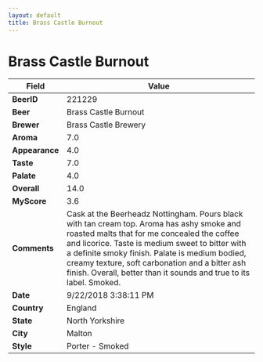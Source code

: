 ```yaml
---
layout: default
title: Brass Castle Burnout
---
```


# Brass Castle Burnout

| Field         | Value     |
|---------------|-----------|
| **BeerID** | 221229 |
| **Beer** | Brass Castle Burnout |
| **Brewer** | Brass Castle Brewery |
| **Aroma** | 7.0 |
| **Appearance** | 4.0 |
| **Taste** | 7.0 |
| **Palate** | 4.0 |
| **Overall** | 14.0 |
| **MyScore** | 3.6 |
| **Comments** | Cask at the Beerheadz Nottingham. Pours black with tan cream top. Aroma has ashy smoke and roasted malts that for me concealed the coffee and licorice. Taste is medium sweet to bitter with a definite smoky finish. Palate is medium bodied, creamy texture, soft carbonation and a bitter ash finish. Overall, better than it sounds and true to its label. Smoked. |
| **Date** | 9/22/2018 3:38:11 PM |
| **Country** | England |
| **State** | North Yorkshire |
| **City** | Malton |
| **Style** | Porter - Smoked |
